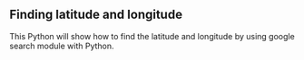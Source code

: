 ## Finding latitude and longitude

This Python will show how to find the latitude and longitude by using google search module with Python.
